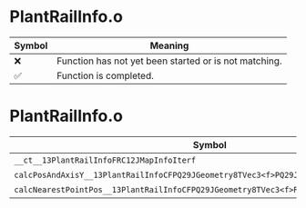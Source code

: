 # PlantRailInfo.o
| Symbol | Meaning 
| ------------- | ------------- 
| :x: | Function has not yet been started or is not matching. 
| :white_check_mark: | Function is completed. 


# PlantRailInfo.o
| Symbol | Decompiled? |
| ------------- | ------------- |
| `__ct__13PlantRailInfoFRC12JMapInfoIterf` | :x: |
| `calcPosAndAxisY__13PlantRailInfoCFPQ29JGeometry8TVec3<f>PQ29JGeometry8TVec3<f>f` | :x: |
| `calcNearestPointPos__13PlantRailInfoCFPQ29JGeometry8TVec3<f>RCQ29JGeometry8TVec3<f>l` | :x: |
